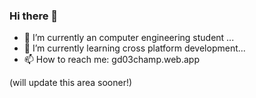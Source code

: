 ### Hi there 👋

<!--
**gd03champ/gd03champ** is a ✨ _special_ ✨ repository because its `README.md` (this file) appears on your GitHub profile.

Here are some ideas to get you started:
-->

- 🔭 I’m currently an computer engineering student ...
- 🌱 I’m currently learning cross platform development...
- 📫 How to reach me: gd03champ.web.app

(will update this area sooner!)

